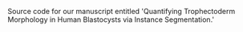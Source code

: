 Source code for our manuscript entitled 'Quantifying Trophectoderm Morphology in Human Blastocysts via Instance Segmentation.'
